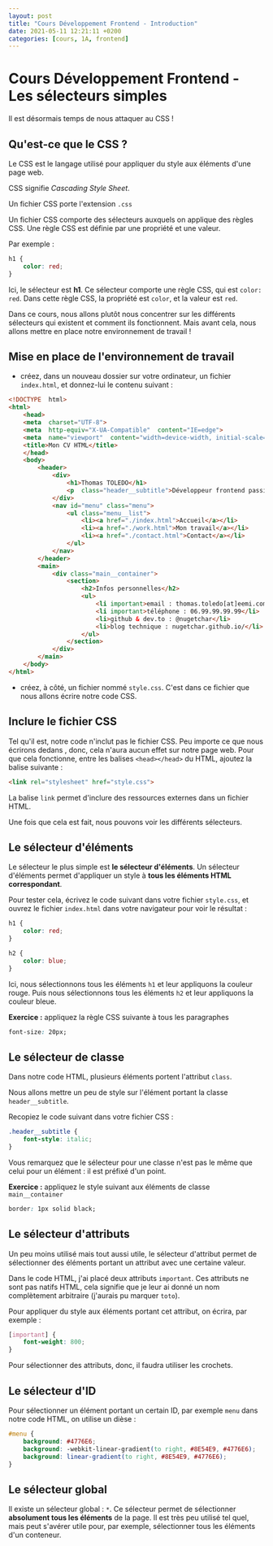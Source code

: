 ```yaml
---
layout: post
title: "Cours Développement Frontend - Introduction"
date: 2021-05-11 12:21:11 +0200
categories: [cours, 1A, frontend]
---
```


# Cours Développement Frontend - Les sélecteurs simples
 
 Il est désormais temps de nous attaquer au CSS !
 
## Qu'est-ce que le CSS ?
Le CSS est le langage utilisé pour appliquer du style aux éléments d'une page web.

CSS signifie *Cascading Style Sheet*. 

Un fichier CSS porte l'extension `.css`

Un fichier CSS comporte des sélecteurs auxquels on applique des règles CSS. Une règle CSS est définie par une propriété et une valeur.

Par exemple :

```css
h1 {
	color: red;
}
```
Ici, le sélecteur est **h1**. Ce sélecteur comporte une règle CSS, qui est `color: red`. Dans cette règle CSS, la propriété est `color`, et la valeur est `red`.

Dans ce cours, nous allons plutôt nous concentrer sur les différents sélecteurs qui existent et comment ils fonctionnent. 
Mais avant cela, nous allons mettre en place notre environnement de travail !

## Mise en place de l'environnement de travail

- créez, dans un nouveau dossier sur votre ordinateur, un fichier `index.html`, et donnez-lui le contenu suivant :
```html
<!DOCTYPE  html>
<html>
	<head>
	<meta  charset="UTF-8">
	<meta  http-equiv="X-UA-Compatible"  content="IE=edge">
	<meta  name="viewport"  content="width=device-width, initial-scale=1.0">
	<title>Mon CV HTML</title>
	</head>
	<body>
		<header>
			<div>
				<h1>Thomas TOLEDO</h1>
				<p  class="header__subtitle">Développeur frontend passionné</p>
			</div>
			<nav id="menu" class="menu">
				<ul class="menu__list">
					<li><a href="./index.html">Accueil</a></li>
					<li><a href="./work.html">Mon travail</a></li>
					<li><a href="./contact.html">Contact</a></li>
				</ul>
			</nav>
		</header>
		<main>
			<div class="main__container">
				<section>
					<h2>Infos personnelles</h2>
					<ul>
						<li important>email : thomas.toledo[at]eemi.com</li>
						<li important>téléphone : 06.99.99.99.99</li>
						<li>github & dev.to : @nugetchar</li>
						<li>blog technique : nugetchar.github.io/</li>
					</ul>
				</section>
			</div>
		</main>
	</body>
</html>
```

- créez, à côté, un fichier nommé `style.css`. C'est dans ce fichier que nous allons écrire notre code CSS.

## Inclure le fichier CSS
Tel qu'il est, notre code n'inclut pas le fichier CSS. Peu importe ce que nous écrirons dedans , donc, cela n'aura aucun effet sur notre page web. 
Pour que cela fonctionne, entre les balises `<head></head>` du HTML, ajoutez la balise suivante :

```html
<link rel="stylesheet" href="style.css">
```

La balise `link` permet d'inclure des ressources externes dans un fichier HTML.

Une fois que cela est fait, nous pouvons voir les différents sélecteurs.

## Le sélecteur d'éléments

Le sélecteur le plus simple est **le sélecteur d'éléments**. Un sélecteur d'éléments permet d'appliquer un style à **tous les éléments HTML correspondant**.

Pour tester cela, écrivez le code suivant dans votre fichier `style.css`, et ouvrez le fichier `index.html` dans votre navigateur pour voir le résultat :

```css
h1 {
	color: red;
}

h2 {
	color: blue;
}
``` 

Ici, nous sélectionnons tous les éléments `h1` et leur appliquons la couleur rouge. Puis nous sélectionnons tous les éléments `h2` et leur appliquons la couleur bleue.

**Exercice :** appliquez la règle CSS suivante à tous les paragraphes
```css
font-size: 20px;
```

## Le sélecteur de classe
Dans notre code HTML, plusieurs éléments portent l'attribut `class`. 

Nous allons mettre un peu de style sur l'élément portant la classe `header__subtitle`.

Recopiez le code suivant dans votre fichier CSS :
```css
.header__subtitle {
	font-style: italic;
}
```

Vous remarquez que le sélecteur pour une classe n'est pas le même que celui pour un élément : il est préfixé d'un point.

**Exercice :** appliquez le style suivant aux éléments de classe `main__container`

```css
border: 1px solid black;
```

## Le sélecteur d'attributs

Un peu moins utilisé mais tout aussi utile, le sélecteur d'attribut permet de sélectionner des éléments portant un attribut avec une certaine valeur.

Dans le code HTML, j'ai placé deux attributs `important`. Ces attributs ne sont pas natifs HTML, cela signifie que je leur ai donné un nom complètement arbitraire (j'aurais pu marquer `toto`).

Pour appliquer du style aux éléments portant cet attribut, on écrira, par exemple :
```css
[important] {
	font-weight: 800;
}
```
Pour sélectionner des attributs, donc, il faudra utiliser les crochets.

## Le sélecteur d'ID

Pour sélectionner un élément portant un certain ID, par exemple `menu` dans notre code HTML, on utilise un dièse :

```css
#menu {
	background: #4776E6;
	background: -webkit-linear-gradient(to right, #8E54E9, #4776E6);
	background: linear-gradient(to right, #8E54E9, #4776E6);
}
```

## Le sélecteur global
Il existe un sélecteur global : `*`.
Ce sélecteur permet de sélectionner **absolument tous les éléments** de la page. Il est très peu utilisé tel quel, mais peut s'avérer utile pour, par exemple, sélectionner tous les éléments d'un conteneur.

